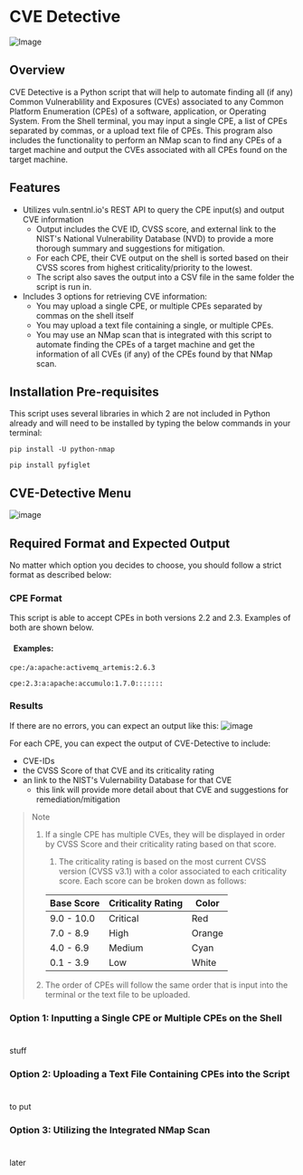 # CVE Detective #
![Image](https://security.virginia.edu/sites/security.virginia.edu/files/e%20a%20hack%20detective..jpg)

## Overview  ##
CVE Detective is a Python script that will help to automate finding all (if any) Common Vulnerablility and Exposures (CVEs) associated to any Common Platform Enumeration (CPEs) of a software, application, or Operating System.  From the Shell terminal, you may input a single CPE, a list of CPEs separated by commas, or a upload text file of CPEs.  This program also includes the functionality to perform an NMap scan to find any CPEs of a target machine and output the CVEs associated with all CPEs found on the target machine.

## Features
  * Utilizes vuln.sentnl.io's REST API to query the CPE input(s) and output CVE information
    * Output includes the CVE ID, CVSS score, and external link to the NIST's National Vulnerability Database (NVD) to provide a more thorough summary and suggestions for mitigation.
    * For each CPE, their CVE output on the shell is sorted based on their CVSS scores from highest criticality/priority to the lowest.
    * The script also saves the output into a CSV file in the same folder the script is run in.
  * Includes 3 options for retrieving CVE information:
    * You may upload a single CPE, or multiple CPEs separated by commas on the shell itself
    * You may upload a text file containing a single, or multiple CPEs.
    * You may use an NMap scan that is integrated with this script to automate finding the CPEs of a target machine and get the information of all CVEs (if any) of the CPEs found by that NMap scan. 

## Installation Pre-requisites
This script uses several libraries in which 2 are not included in Python already and will need to be installed by typing the below commands in your terminal:
``` 
pip install -U python-nmap
```
```
pip install pyfiglet
```

## CVE-Detective Menu
![image](https://user-images.githubusercontent.com/100049886/155829840-ff72683d-e913-4271-8680-38ca57949608.png)

## Required Format and Expected Output
No matter which option you decides to choose, you should follow a strict format as described below:

### CPE Format
This script is able to accept CPEs in both versions 2.2 and 2.3. Examples of both are shown below.
#### &ensp;Examples:
```
cpe:/a:apache:activemq_artemis:2.6.3
```
```
cpe:2.3:a:apache:accumulo:1.7.0:::::::
```

### Results
If there are no errors, you can expect an output like this:
![image](https://user-images.githubusercontent.com/100049886/155830179-7d390c66-ddaa-4b9a-b027-8a89f9121a0a.png)

For each CPE, you can expect the output of CVE-Detective to include:
* CVE-IDs 
* the CVSS Score of that CVE and its criticality rating
* an link to the NIST's Vulernability Database for that CVE
  * this link will provide more detail about that CVE and suggestions for remediation/mitigation 

> Note
> 1. If a single CPE has multiple CVEs, they will be displayed in order by CVSS Score and their criticality rating based on that score.
>     1. The criticality rating is based on the most current CVSS version (CVSS v3.1) with a color associated to each criticality score. Each score can be broken down as follows:
>     
>      Base Score | Criticality Rating | Color
>      ---------- | ------------------ | ------
>      9.0 - 10.0 |      Critical      | Red
>       7.0 - 8.9 |        High        | Orange
>       4.0 - 6.9 |       Medium       | Cyan
>       0.1 - 3.9 |        Low         | White
>   
> 2. The order of CPEs will follow the same order that is input into the terminal or the text file to be uploaded.


### Option 1: Inputting a Single CPE or Multiple CPEs on the Shell
#
stuff
### Option 2: Uploading a Text File Containing CPEs into the Script
#
to put
### Option 3: Utilizing the Integrated NMap Scan 
#
later

